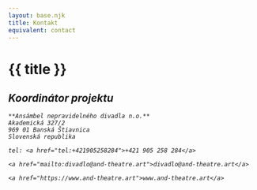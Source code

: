 ```yaml
---
layout: base.njk
title: Kontakt
equivalent: contact
---
```


# {{ title }}

<address>
	<h2>Koordinátor projektu</h2>

	**Ansámbel nepravidelného divadla n.o.**
	Akademická 327/2
	969 01 Banská Štiavnica 
	Slovenská republika
	
	tel: <a href="tel:+421905258284">+421 905 258 284</a>
	
	<a href="mailto:divadlo@and-theatre.art">divadlo@and-theatre.art</a>
	
	<a href="https://www.and-theatre.art">www.and-theatre.art</a>
</address>